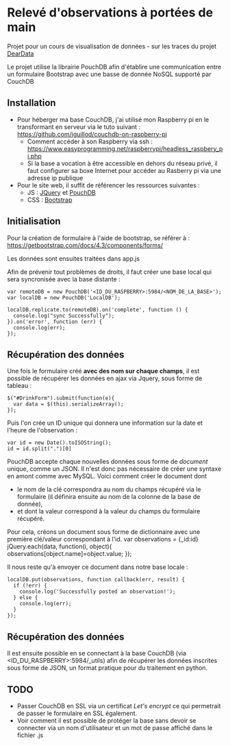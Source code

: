 # Relevé d'observations à portées de main
Projet pour un cours de visualisation de données - sur les traces du projet [DearData](https://www.dear-data.com/theproject)

Le projet utilise la librairie PouchDB afin d'établire une communication entre un formulaire Bootstrap avec une basse de donnée NoSQL supporté par CouchDB

## Installation

* Pour héberger ma base CouchDB, j'ai utilisé mon Raspberry pi en le transformant en serveur via le tuto suivant : https://github.com/jguillod/couchdb-on-raspberry-pi
  - Comment accéder à son Raspberry via ssh : https://www.easyprogramming.net/raspberrypi/headless_raspbery_pi.php
  - Si la base a vocation à être accessible en dehors du réseau privé, il faut configurer sa boxe Internet pour accéder au Rasberry pi via une adresse ip publique
* Pour le site web, il suffit de référencer les ressources suivantes :
  - JS : [JQuery](https://jquery.com/download/) et [PouchDB](https://pouchdb.com/guides/setup-pouchdb.html)
  - CSS : [Bootstrap](https://getbootstrap.com/docs/5.0/getting-started/download/)

## Initialisation
Pour la création de formulaire à l'aide de bootstrap, se référer à : https://getbootstrap.com/docs/4.3/components/forms/

Les données sont ensuites traitées dans app.js

Afin de prévenir tout problèmes de droits, il faut créer une base local qui sera syncronisée avec la base distante :

    var remoteDB = new PouchDB('<ID_DU_RASPBERRY>:5984/<NOM_DE_LA_BASE>');
    var localDB = new PouchDB('LocalDB');

    localDB.replicate.to(remoteDB).on('complete', function () {
      console.log("sync Successfully");
    }).on('error', function (err) {
      console.log(err);
    });

## Récupération des données
Une fois le formulaire créé **avec des nom sur chaque champs**, il est possible de récupérer les données en ajax via Jquery, sous forme de tableau :

    $("#DrinkForm").submit(function(e){
      var data = $(this).serializeArray();
    });

Puis l'on crée un ID unique qui donnera une information sur la date et l'heure de l'observation :

    var id = new Date().toISOString();
    id = id.split(".")[0]

PouchDB accepte chaque nouvelles données sous forme de *document* unique, comme un JSON. Il n'est donc pas nécessaire de créer une syntaxe en amont comme avec MySQL. Voici comment créer le document dont
 * le nom de la clé correspondra au nom du champs récupéré via le formulaire (il définira ensuite au nom de la colonne de la base de donnée),
 * et dont la valeur correspond à la valeur du champs du formulaire récupéré.

Pour cela, créons un document sous forme de dictionnaire avec une première clé/valeur correspondant à l'id.
    var observations = {_id:id}
    jQuery.each(data, function(i, object){
      observations[object.name]=object.value;
    });

Il nous reste qu'à envoyer ce document dans notre base locale :

    localDB.put(observations, function callback(err, result) {
      if (!err) {
        console.log('Successfully posted an observation!');
      } else {
        console.log(err);
      }
    });

## Récupération des données
Il est ensuite possible en se connectant à la base CouchDB (via <ID_DU_RASPBERRY>:5984/_utils) afin de récupérer les données inscrites sous forme de JSON, un format pratique pour du traitement en python.

## TODO
 * Passer CouchDB en SSL via un certificat *Let's encrypt* ce qui permetrait de passer le formulaire en SSL également.
 * Voir comment il est possible de protéger la base sans devoir se connecter via un nom d'utilisateur et un mot de passe affiché dans le fichier .js
